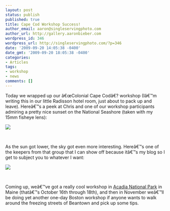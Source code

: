 ```yaml
---
layout: post
status: publish
published: true
title: Cape Cod Workshop Success!
author_email: aaron@singleservingphoto.com
author_url: http://gallery.aaronbieber.com
wordpress_id: 346
wordpress_url: http://singleservingphoto.com/?p=346
date: '2009-09-20 14:05:38 -0400'
date_gmt: '2009-09-20 18:05:38 -0400'
categories:
- Articles
tags:
- workshop
- news
comments: []
---
```

Today we wrapped up our â€œColonial Cape Codâ€? workshop (Iâ€™m writing
this in our little Radisson hotel room, just about to pack up and
leave). Hereâ€™s a peek at Chris and one of our workshop participants
admiring a pretty nice sunset on the National Seashore (taken with my
15mm fisheye lens):

<div class="photo">

[![](http://farm4.static.flickr.com/3445/3937739550_23782fd1ee.jpg)](http://farm4.static.flickr.com/3445/3937739550_23782fd1ee.jpg)

</div>

<div class="zamboni">

 

</div>

As the sun got lower, the sky got even more interesting. Hereâ€™s one of
the keepers from that group that I can show off because itâ€™s my blog
so I get to subject you to whatever I want:

<div class="photo">

[![](http://farm4.static.flickr.com/3520/3937822232_9e0e679fac.jpg)](http://farm4.static.flickr.com/3520/3937822232_9e0e679fac.jpg)

</div>

<div class="zamboni">

 

</div>

Coming up, weâ€™ve got a really cool workshop in [Acadia National
Park](http://artphotoworkshops.com/workshop/2009/October/Acadia) in Maine
(thatâ€™s October 16th through 18th), and then in November weâ€™ll be
doing yet another one-day Boston workshop if anyone wants to walk around
the freezing streets of Beantown and pick up some tips.
